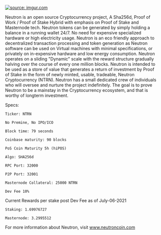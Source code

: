 <a href="https://imgur.com/VT3YPxL"><img src="https://i.imgur.com/VT3YPxL.jpg" title="source: imgur.com" /></a>

Neutron is an open source Cryptocurrency project, A Sha256d, Proof of Work / Proof of Stake Hybrid with emphasis on Proof of Stake and Masternode tech. Neutron tokens can be generated by simply holding a balance in a running wallet 24/7. No need for expensive specialized hardware or high electricity usage. Neutron is an eco friendly approach to decentralized transaction processing and token generation as Neutron software can be used on Virtual machines with minimal specifications, or privately on in-expensive hardware and low energy consumption. Neutron operates on a sliding "Dynamic" scale with the reward structure gradually halving over the course of every one million blocks. Neutron is intended to be used as a store of value that generates a return of investment by Proof of Stake in the form of newly minted, usable, tradeable, Neutron Cryptocurrency (NTRN). Neutron has a small dedicated crew of individuals who will oversee and nurture the project indefinitely. The goal is to prove Neutron to be a mainstay in the Cryptocurrency ecosystem, and that is worthy of longterm investment.


Specs:


	Ticker: NTRN

	No Premine, No IPO/ICO

	Block time: 79 seconds

	Coinbase maturity: 90 blocks

	PoS Coin Maturity 5h (hiPOS)

	Algo: SHA256d

	RPC Port: 32000

	P2P Port: 32001

	Masternode Collateral: 25000 NTRN

	Dev Fee 10%


Current Rewards per stake post Dev Fee as of July-06-2021

	Staking: 1.69976727

	Masternode: 3.2995512


For more information about Neutron, visit www.neutroncoin.com
